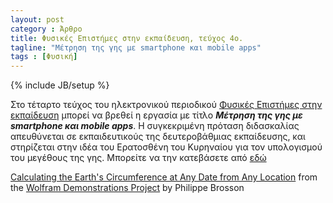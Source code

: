 ```yaml
---
layout: post
category : Άρθρο
title: Φυσικές Επιστήμες στην εκπαίδευση, τεύχος 4ο.
tagline: "Μέτρηση της γης με smartphone και mobile apps"
tags : [Φυσική]
---
```

{% include JB/setup %}


Στο τέταρτο τεύχος του ηλεκτρονικού περιοδικού [Φυσικές Επιστήμες στην εκπαίδευση](http://physcool.web.auth.gr/) μπορεί να βρεθεί η εργασία με τίτλο ***Μέτρηση της γης με smartphone και mobile apps***. Η συγκεκριμένη πρόταση διδασκαλίας απευθύνεται σε εκπαιδευτικούς της δευτεροβάθμιας εκπαίδευσης, και στηρίζεται στην ιδέα του Ερατοσθένη του Κυρηναίου για τον υπολογισμού του μεγέθους της γης. Μπορείτε να την κατεβάσετε από [εδώ](https://drive.google.com/open?id=0B2PMgebiPbrIeU4yNUJzb0VKSjA)


<script type='text/javascript' src='http://demonstrations.wolfram.com/javascript/embed.js' ></script><script type='text/javascript'>var demoObj = new DEMOEMBED(); demoObj.run('CalculatingTheEarthsCircumferenceAtAnyDateFromAnyLocation', '', '547', '675');</script><div id='DEMO_CalculatingTheEarthsCircumferenceAtAnyDateFromAnyLocation'><a class='demonstrationHyperlink' href='http://demonstrations.wolfram.com/CalculatingTheEarthsCircumferenceAtAnyDateFromAnyLocation/' target='_blank'>Calculating the Earth's Circumference at Any Date from Any Location</a> from the <a class='demonstrationHyperlink' href='http://demonstrations.wolfram.com/' target='_blank'>Wolfram Demonstrations Project</a> by Philippe Brosson</div><br />